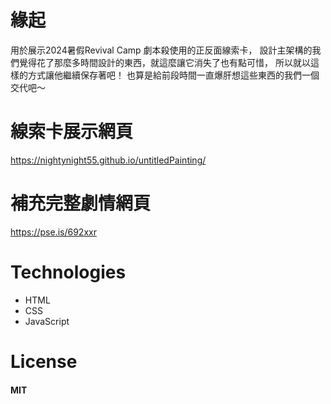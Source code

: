 # 緣起

用於展示2024暑假Revival Camp 劇本殺使用的正反面線索卡，
設計主架構的我們覺得花了那麼多時間設計的東西，就這麼讓它消失了也有點可惜，
所以就以這樣的方式讓他繼續保存著吧！
也算是給前段時間一直爆肝想這些東西的我們一個交代吧～

# 線索卡展示網頁

https://nightynight55.github.io/untitledPainting/

# 補充完整劇情網頁

https://pse.is/692xxr

# Technologies

- HTML
- CSS
- JavaScript

# License

#### MIT

